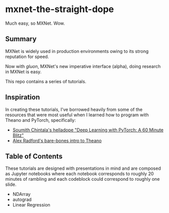 # mxnet-the-straight-dope
Much easy, so MXNet. Wow.

## Summary
MXNet is widely used in production environments owing to its strong reputation for speed.

Now with *gluon*, MXNet's new imperative interface (alpha), doing research in MXNet is easy. 

This repo contains a series of tutorials.

## Inspiration 

In creating these tutorials, I've borrowed heavily from some of the resources that were most useful when I learned how to program with Theano and PyTorch, specifically:

* [Soumith Chintala's helladope "Deep Learning with PyTorch: A 60 Minute Blitz"](http://pytorch.org/tutorials/beginner/deep_learning_60min_blitz.html)
* [Alex Radford's bare-bones intro to Theano](https://github.com/Newmu/Theano-Tutorials)

## Table of Contents 
These tutorials are designed with presentations in mind and are composed as Jupyter notebooks where each notebook corresponds to roughly 20 minutes of rambling and each codeblock could correspond to roughly one slide.
* NDArray 
* autograd
* Linear Regression
